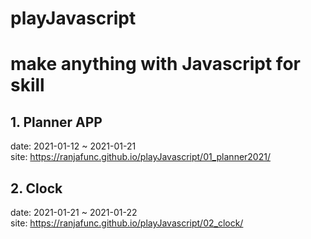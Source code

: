# playJavascript

# make anything with Javascript for skill

## 1. Planner APP

date: 2021-01-12 ~ 2021-01-21  
site: https://ranjafunc.github.io/playJavascript/01_planner2021/

## 2. Clock

date: 2021-01-21 ~ 2021-01-22  
site: https://ranjafunc.github.io/playJavascript/02_clock/
